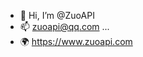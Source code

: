 - 👋 Hi, I’m @ZuoAPI
- 📫 zuoapi@qq.com ...
- 🌍 https://www.zuoapi.com

<!---
ZuoAPI/ZuoAPI is a ✨ special ✨ repository because its `README.md` (this file) appears on your GitHub profile.
You can click the Preview link to take a look at your changes.
--->
